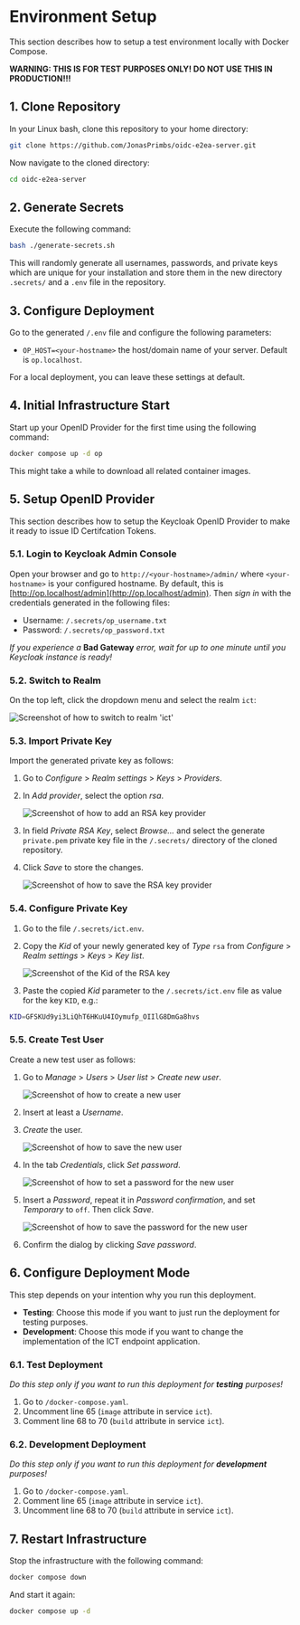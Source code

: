 # Environment Setup

This section describes how to setup a test environment locally with Docker Compose.

**WARNING: THIS IS FOR TEST PURPOSES ONLY! DO NOT USE THIS IN PRODUCTION!!!**

## 1. Clone Repository

In your Linux bash, clone this repository to your home directory:

```bash
git clone https://github.com/JonasPrimbs/oidc-e2ea-server.git
```

Now navigate to the cloned directory:

```bash
cd oidc-e2ea-server
```

## 2. Generate Secrets

Execute the following command:

```bash
bash ./generate-secrets.sh
```

This will randomly generate all usernames, passwords, and private keys which are unique for your installation and store them in the new directory `.secrets/` and a `.env` file in the repository.

## 3. Configure Deployment

Go to the generated `/.env` file and configure the following parameters:

-   `OP_HOST=<your-hostname>` the host/domain name of your server. Default is `op.localhost`.

For a local deployment, you can leave these settings at default.

## 4. Initial Infrastructure Start

Start up your OpenID Provider for the first time using the following command:

```bash
docker compose up -d op
```

This might take a while to download all related container images.

## 5. Setup OpenID Provider

This section describes how to setup the Keycloak OpenID Provider to make it ready to issue ID Certifcation Tokens.

### 5.1. Login to Keycloak Admin Console

Open your browser and go to `http://<your-hostname>/admin/` where `<your-hostname>` is your configured hostname.
By default, this is [http://op.localhost/admin](http://op.localhost/admin).
Then _sign in_ with the credentials generated in the following files:

-   Username: `/.secrets/op_username.txt`
-   Password: `/.secrets/op_password.txt`

_If you experience a_ **Bad Gateway** _error, wait for up to one minute until you Keycloak instance is ready!_

### 5.2. Switch to Realm

On the top left, click the dropdown menu and select the realm `ict`:

![Screenshot of how to switch to realm 'ict'](./images/switch_realm.png)

### 5.3. Import Private Key

Import the generated private key as follows:

1.  Go to _Configure_ > _Realm settings_ > _Keys_ > _Providers_.
2.  In _Add provider_, select the option _rsa_.

    ![Screenshot of how to add an RSA key provider](./images/add_rsa.png)

3.  In field _Private RSA Key_, select _Browse..._ and select the generate `private.pem` private key file in the `/.secrets/` directory of the cloned repository.
4.  Click _Save_ to store the changes.

    ![Screenshot of how to save the RSA key provider](./images/save_rsa.png)

### 5.4. Configure Private Key

1.  Go to the file `/.secrets/ict.env`.
2.  Copy the _Kid_ of your newly generated key of _Type_ `rsa` from _Configure_ > _Realm settings_ > _Keys_ > _Key list_.

    ![Screenshot of the Kid of the RSA key](./images/rsa_kid.png)

3.  Paste the copied _Kid_ parameter to the `/.secrets/ict.env` file as value for the key `KID`, e.g.:

```bash
KID=GFSKUd9yi3LiQhT6HKuU4IOymufp_OIIlG8DmGa8hvs
```

### 5.5. Create Test User

Create a new test user as follows:

1.  Go to _Manage_ > _Users_ > _User list_ > _Create new user_.

    ![Screenshot of how to create a new user](./images/create_user.png)

2.  Insert at least a _Username_.
3.  _Create_ the user.

    ![Screenshot of how to save the new user](./images/save_user.png)

4.  In the tab _Credentials_, click _Set password_.

    ![Screenshot of how to set a password for the new user](./images/set_password.png)

5.  Insert a _Password_, repeat it in _Password confirmation_, and set _Temporary_ to `off`.
    Then click _Save_.

    ![Screenshot of how to save the password for the new user](./images/save_password.png)

6.  Confirm the dialog by clicking _Save password_.

## 6. Configure Deployment Mode

This step depends on your intention why you run this deployment.

-   **Testing**: Choose this mode if you want to just run the deployment for testing purposes.
-   **Development**: Choose this mode if you want to change the implementation of the ICT endpoint application.

### 6.1. Test Deployment

_Do this step only if you want to run this deployment for **testing** purposes!_

1. Go to `/docker-compose.yaml`.
2. Uncomment line 65 (`image` attribute in service `ict`).
3. Comment line 68 to 70 (`build` attribute in service `ict`).

### 6.2. Development Deployment

_Do this step only if you want to run this deployment for **development** purposes!_

1. Go to `/docker-compose.yaml`.
2. Comment line 65 (`image` attribute in service `ict`).
3. Uncomment line 68 to 70 (`build` attribute in service `ict`).

## 7. Restart Infrastructure

Stop the infrastructure with the following command:

```bash
docker compose down
```

And start it again:

```bash
docker compose up -d
```
